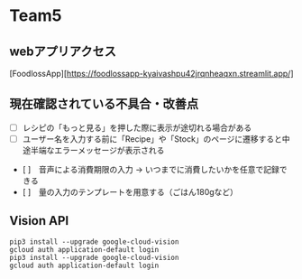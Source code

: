 # Team5
## webアプリアクセス
[FoodlossApp][https://foodlossapp-kyaivashpu42jrqnheaqxn.streamlit.app/]


## 現在確認されている不具合・改善点
- [ ] レシピの「もっと見る」を押した際に表示が途切れる場合がある
- [ ] ユーザー名を入力する前に「Recipe」や「Stock」のページに遷移すると中途半端なエラーメッセージが表示される
- [ ]　音声による消費期限の入力 -> いつまでに消費したいかを任意で記録できる
- [ ]　量の入力のテンプレートを用意する（ごはん180gなど）


## Vision API
```
pip3 install --upgrade google-cloud-vision
gcloud auth application-default login
pip3 install --upgrade google-cloud-vision 
gcloud auth application-default login
```
